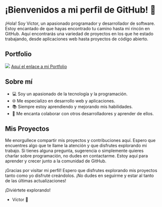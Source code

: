 # ¡Bienvenidos a mi perfil de GitHub! 👋

¡Hola! Soy Víctor, un apasionado programador y desarrollador de software. Estoy encantado de que hayas encontrado tu camino hasta mi rincón en GitHub. Aquí encontrarás una variedad de proyectos en los que he estado trabajando, desde aplicaciones web hasta proyectos de código abierto.

## Portfolio
![](https://victormc.vercel.app/img/og.png)
[Aquí el enlace a mi Portfolio](https://victormc.vercel.app/)

## Sobre mí

- 💻 Soy un apasionado de la tecnología y la programación.
- 🌐 Me especializo en desarrollo web y aplicaciones.
- 📚 Siempre estoy aprendiendo y mejorando mis habilidades.
- 🤝 Me encanta colaborar con otros desarrolladores y aprender de ellos.

## Mis Proyectos

Me enorgullece compartir mis proyectos y contribuciones aquí. Espero que encuentres algo que te llame la atención y que disfrutes explorando mi trabajo. Si tienes alguna pregunta, sugerencia o simplemente quieres charlar sobre programación, no dudes en contactarme. Estoy aquí para aprender y crecer junto a la comunidad de GitHub.

¡Gracias por visitar mi perfil! Espero que disfrutes explorando mis proyectos tanto como yo disfruté creándolos. ¡No dudes en seguirme y estar al tanto de las últimas actualizaciones!

¡Diviértete explorando!

- Víctor 🚀
